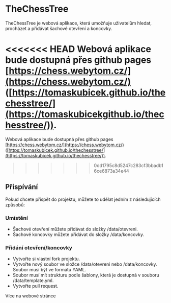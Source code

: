 # TheChessTree

TheChessTree je webová aplikace, která umožňuje uživatelům hledat, procházet a přidávat šachové otevření a koncovky. 

<<<<<<< HEAD
Webová aplikace bude dostupná přes github pages [https://chess.webytom.cz/](https://chess.webytom.cz/) ([https://tomaskubicek.github.io/thechesstree/](https://tomaskubicekgithub.io/thechesstree/)).
=======
Webová aplikace bude dostupná přes github pages [https://chess.webytom.cz/](https://chess.webytom.cz/)
([https://tomaskubicek.github.io/thechesstree/](https://tomaskubicek.github.io/thechesstree/)).
>>>>>>> 0dd1795c8d5247c283cf3bbadb16ce6873a34e44

## Přispívání

Pokud chcete přispět do projektu, můžete to udělat jedním z následujících způsobů:

### Umístění
* Šachové otevření můžete přidávat do složky /data/otevreni.
* Šachové koncovky můžete přidávat do složky /data/koncovky.

### Přidání otevření/koncovky
* Vytvořte si vlastní fork projektu.
* Vytvořte nový soubor ve složce /data/otevreni nebo /data/koncovky. Soubor musí být ve formátu YAML.
* Soubor musí mít strukturu podle šablony, která je dostupná v souboru /data/template.yml.
* Vytvořte pull request.

Více na webové stránce


